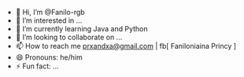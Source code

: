 - 👋 Hi, I’m @Fanilo-rgb
- 👀 I’m interested in ...
- 🌱 I’m currently learning Java and Python
- 💞️ I’m looking to collaborate on ...
- 📫 How to reach me prxandxa@gmail.com | fb[ Faniloniaina Princy ]
- 😄 Pronouns: he/him
- ⚡ Fun fact: ...

<!---
Fanilo-rgb/Fanilo-rgb is a ✨ special ✨ repository because its `README.md` (this file) appears on your GitHub profile.
You can click the Preview link to take a look at your changes.
--->

